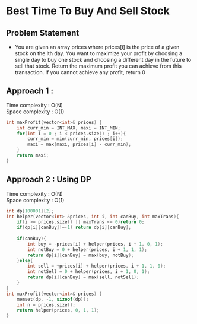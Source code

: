 # Best Time To Buy And Sell Stock

## Problem Statement
- You are given an array prices where prices[i] is the price of a given stock on the ith day. You want to maximize your profit by choosing a single day to buy one stock and choosing a different day in the future to sell that stock. Return the maximum profit you can achieve from this transaction. If you cannot achieve any profit, return 0

## Approach 1 : 

Time complexity : O(N)  
Space complexity : O(1)

```cpp
int maxProfit(vector<int>& prices) {
    int curr_min = INT_MAX, maxi = INT_MIN;
    for(int i = 0 ; i < prices.size() ; i++){
        curr_min = min(curr_min, prices[i]);
        maxi = max(maxi, prices[i] - curr_min);
    }
    return maxi;
}
```

## Approach 2 : Using DP

Time complexity : O(N)  
Space complexity : O(1)

```cpp
int dp[100001][2];
int helper(vector<int> &prices, int i, int canBuy, int maxTrans){
    if(i >= prices.size() || maxTrans <= 0)return 0;
    if(dp[i][canBuy]!=-1) return dp[i][canBuy];
    
    if(canBuy){
        int buy = -prices[i] + helper(prices, i + 1, 0, 1);
        int notBuy = 0 + helper(prices, i + 1, 1, 1);
        return dp[i][canBuy] = max(buy, notBuy);
    }else{
        int sell = +prices[i] + helper(prices, i + 1, 1, 0);
        int notSell = 0 + helper(prices, i + 1, 0, 1);
        return dp[i][canBuy] = max(sell, notSell);
    }
}
int maxProfit(vector<int>& prices) {
    memset(dp, -1, sizeof(dp));
    int n = prices.size();
    return helper(prices, 0, 1, 1);
}
```